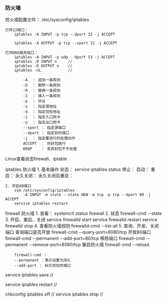 ### 防火墙

防火墙配置文件： /etc/sysconfig/iptables

	打开22端口：
		iptables -A INPUT -p tcp --dport 22 -j ACCEPT 
	
		iptables -A OUTPUT -p tcp --sport 22 -j ACCEPT 

	打开DNS服务端口：
		iptables -A INPUT -p udp --dport 53 -j ACCEPT 
		iptables -D INPUT n		//
		iptables -D OUTPUT n	//
		iptables -nL			//

			-A	： 追加一条规则
			-D  ： 删除一条规则
			-R	： 替换一条规则
			-I	： 插入一条规则
			-p  ： 协议
			-s	： 指定源地址
			-d	： 指定目标地址
			-i	： 指定入口网卡
			-o	： 指定出口网卡
			--sport	： 指定源端口
			--dport	： 指定目的端口
			-j	： 指定要进行的处理动作
			ACCEPT	： 将封包放行
			DROP	： 丢弃封包不予处理

Linux查看状态firewall、iptable

iptables 防火墙
	1. 基本操作
		状态：
			service iptables status
		停止：
		启动：
		重启：
		永久关闭：
		永久关闭后重启：

	2. 开启80端口
		vim /etc/sysconfig/iptables
			-A INPUT -m state --state NEW -m tcp -p tcp --dport 80 -j ACCEPT
		service iptables restart

firewall 防火墙
	1. 查看：
		systemctl status firewall
	2. 状态
		firewall-cmd --state 
	3. 开启、重启、关闭
		service firewalld start 
		service firewalld restart
		service firewalld stop 
	4. 查看防火墙规则
		firewalld-cmd --list-all
	5. 查询、开发、关闭端口
		查询端口是否开放
		firewall-cmd --query-port=8080/tcp
		开放80端口
		firewall-cmd --permanent --add-port=80/tcp
		移除端口
		firewall-cmd --permanent --remove-port=8080/tcp
		重启防火墙
		firewall-cmd --reload 
		
		firewall-cmd ： 
		--permanent ：表示设置为持久
		--add-port ： 标识添加的端口


service iptables save			//

service iptables restart		//

chkconfig iptables off			//
service iptables stop			//


	
























